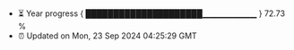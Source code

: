 - ⏳ Year progress { █████████████████████▁▁▁▁▁▁▁▁▁ } 72.73 %
- ⏰ Updated on Mon, 23 Sep 2024 04:25:29 GMT

